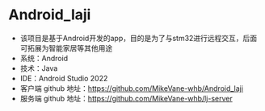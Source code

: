# Android_laji
- 该项目是基于Android开发的app，目的是为了与stm32进行远程交互，后面可拓展为智能家居等其他用途
- 系统：Android
- 技术：Java
- IDE：Android Studio 2022
- 客户端 github 地址：https://github.com/MikeVane-whb/Android_laji
- 服务端 github 地址：https://github.com/MikeVane-whb/lj-server
